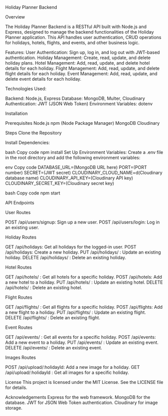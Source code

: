 Holiday Planner Backend

Overview

The Holiday Planner Backend is a RESTful API built with Node.js and Express, designed to manage the backend functionalities of the Holiday Planner application. This API handles user authentication, CRUD operations for holidays, hotels, flights, and events, and other business logic.

Features:
User Authentication: Sign up, log in, and log out with JWT-based authentication.
Holiday Management: Create, read, update, and delete holiday plans.
Hotel Management: Add, read, update, and delete hotel details for each holiday.
Flight Management: Add, read, update, and delete flight details for each holiday.
Event Management: Add, read, update, and delete event details for each holiday.

Technologies Used:

Backend: Node.js, Express
Database: MongoDB, Multer, Cloudinary
Authentication: JWT (JSON Web Token)
Environment Variables: dotenv

Installation

Prerequisites
Node.js
npm (Node Package Manager)
MongoDB
Cloudinary

Steps
Clone the Repository

Install Dependencies:

bash
Copy code
npm install
Set Up Environment Variables:
Create a .env file in the root directory and add the following environment variables:

env
Copy code
DATABASE_URL=(MongoDB URL here)
PORT=(PORT number)
SECRET=(JWT secret)
CLOUDINARY_CLOUD_NAME=d(Cloudinary database name)
CLOUDINARY_API_KEY=(Cloudinary API key)
CLOUDINARY_SECRET_KEY=(Cloudinary secret key)

bash
Copy code
npm start

API Endpoints

User Routes

POST /api/users/signup: Sign up a new user.
POST /api/users/login: Log in an existing user.

Holiday Routes

GET /api/holidays: Get all holidays for the logged-in user.
POST /api/holidays: Create a new holiday.
PUT /api/holidays/
: Update an existing holiday.
DELETE /api/holidays/
: Delete an existing holiday.

Hotel Routes

GET /api/hotels/
: Get all hotels for a specific holiday.
POST /api/hotels: Add a new hotel to a holiday.
PUT /api/hotels/
: Update an existing hotel.
DELETE /api/hotels/
: Delete an existing hotel.

Flight Routes

GET /api/flights/
: Get all flights for a specific holiday.
POST /api/flights: Add a new flight to a holiday.
PUT /api/flights/
: Update an existing flight.
DELETE /api/flights/
: Delete an existing flight.

Event Routes

GET /api/events/
: Get all events for a specific holiday.
POST /api/events: Add a new event to a holiday.
PUT /api/events/
: Update an existing event.
DELETE /api/events/
: Delete an existing event.

Images Routes

POST /api/upload/:holidayId: Add a new image for a holiday.
GET /api/upload/:holidayId
: Get all images for a specific holiday.

License
This project is licensed under the MIT License. See the LICENSE file for details.

Acknowledgements
Express for the web framework.
MongoDB for the database.
JWT for JSON Web Token authentication.
Cloudinary for image storage.